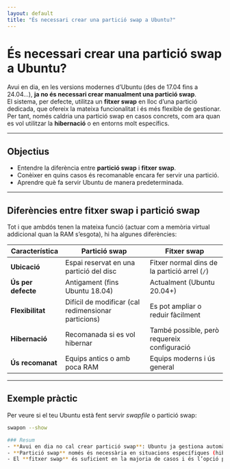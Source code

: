 ```yaml
---
layout: default
title: "És necessari crear una partició swap a Ubuntu?"
---
```


# És necessari crear una partició swap a Ubuntu?

Avui en dia, en les versions modernes d’Ubuntu (des de 17.04 fins a 24.04…), **ja no és necessari crear manualment una partició swap**.  
El sistema, per defecte, utilitza un **fitxer swap** en lloc d’una partició dedicada, que ofereix la mateixa funcionalitat i és més flexible de gestionar.  
Per tant, només caldria una partició swap en casos concrets, com ara quan es vol utilitzar la **hibernació** o en entorns molt específics.

---

## Objectius

- Entendre la diferència entre **partició swap** i **fitxer swap**.  
- Conèixer en quins casos és recomanable encara fer servir una partició.  
- Aprendre què fa servir Ubuntu de manera predeterminada.  

---

## Diferències entre fitxer swap i partició swap

Tot i que ambdós tenen la mateixa funció (actuar com a memòria virtual addicional quan la RAM s’esgota), hi ha algunes diferències:

| Característica     | Partició swap                          | Fitxer swap                                  |
|--------------------|----------------------------------------|----------------------------------------------|
| **Ubicació**       | Espai reservat en una partició del disc | Fitxer normal dins de la partició arrel (`/`) |
| **Ús per defecte** | Antigament (fins Ubuntu 18.04)          | Actualment (Ubuntu 20.04+)                    |
| **Flexibilitat**   | Difícil de modificar (cal redimensionar particions) | Es pot ampliar o reduir fàcilment   |
| **Hibernació**     | Recomanada si es vol hibernar           | També possible, però requereix configuració   |
| **Ús recomanat**   | Equips antics o amb poca RAM            | Equips moderns i ús general                   |

---

## Exemple pràctic

Per veure si el teu Ubuntu està fent servir *swapfile* o partició swap:

```bash
swapon --show

### Resum
- **Avui en dia no cal crear partició swap**: Ubuntu ja gestiona automàticament la memòria virtual amb un **fitxer swap**.  
- **Partició swap** només és necessària en situacions específiques (hibernació o equips antics).  
- El **fitxer swap** és suficient en la majoria de casos i és l’opció per defecte.
